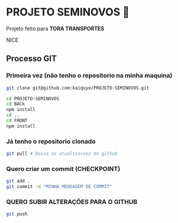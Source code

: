 # PROJETO SEMINOVOS 🚛

Projeto feito para **TORA TRANSPORTES**

NICE

## Processo GIT
### Primeira vez (não tenho o repositorio na minha maquina)
```bash
git clone git@github.com:kaiquye/PROJETO-SEMINOVOS.git

cd PROJETO-SEMINOVOS
cd BACk
npm install
cd ..
cd FRONT
npm install
```

### Já tenho o repositorio clonado
```bash
git pull # Baixa as atualizacoes do github
```

### Quero criar um commit (CHECKPOINT)
```bash
git add .
git commit -m "MINHA MENSAGEM DE COMMIT"
```

### QUERO SUBIR ALTERAÇÕES PARA O GITHUB
```bash
git push
```